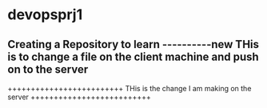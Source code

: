 # devopsprj1
Creating  a Repository to learn
----------new 
THis is to change a file on the client machine and push on to the server 
----------------
+++++++++++++++++++++++++
THis is the change I am making on the server
++++++++++++++++++++++++++

